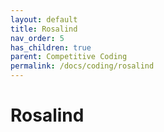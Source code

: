 ```yaml
---
layout: default
title: Rosalind
nav_order: 5
has_children: true
parent: Competitive Coding
permalink: /docs/coding/rosalind
---
```


# Rosalind
